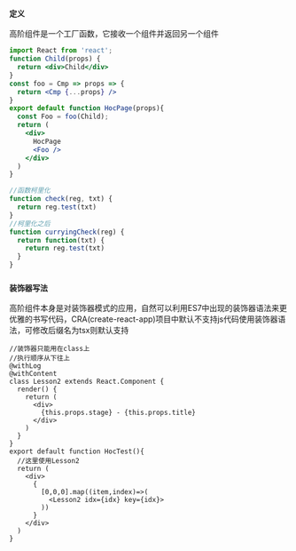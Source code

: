 ### `定义`
高阶组件是一个工厂函数，它接收一个组件并返回另一个组件
```jsx
import React from 'react';
function Child(props) {
  return <div>Child</div>
}
const foo = Cmp => props => {
  return <Cmp {...props} />
}
export default function HocPage(props){
  const Foo = foo(Child);
  return (
    <div>
      HocPage
      <Foo />
    </div>
  )
}

//函数柯里化
function check(reg, txt) {
  return reg.test(txt)
}
//柯里化之后
function curryingCheck(reg) {
  return function(txt) {
    return reg.test(txt)
  }
}
```

### `装饰器写法`
高阶组件本身是对装饰器模式的应用，自然可以利用ES7中出现的装饰器语法来更优雅的书写代码，CRA(create-react-app)项目中默认不支持js代码使用装饰器语法，可修改后缀名为tsx则默认支持

```tsx
//装饰器只能用在class上
//执行顺序从下往上
@withLog
@withContent
class Lesson2 extends React.Component {
  render() {
    return (
      <div>
        {this.props.stage} - {this.props.title}
      </div>
    )
  }
}
export default function HocTest(){
  //这里使用Lesson2
  return (
    <div>
      {
        [0,0,0].map((item,index)=>(
          <Lesson2 idx={idx} key={idx}>
        ))
      }
    </div>
  )
}
```



